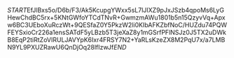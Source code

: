 $START$EfJlBxs5o/D6b/F3/Ak5KcupgYWxx5sL7lJIXZ9pJxJSzb4qpoMs6LyGHewChdBC5rx+5KNtGWfoYTCdTNvR+GwmzmAWu1801b5n15QzyvVq+Apxw6BC3UEboXuRczWt+9QESfaZ0Y5PkzW2li0KIbAFKZbfNoC/HUZdu74PQWFEYSxioCr226a1ensSATdF5yLBzb5T3jeXaZ8y1mGSrfPFlNSJz0J5TX2uDWkB8EqP2tiRtZoVIRULJAVYpK6Ixr4FRSY7N2+YaRLsKzeZX8M2PqU7x/a7LMBN9YL9PXUZRawU6QnDjOq28lfIzwJf$END$